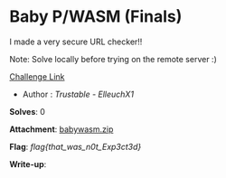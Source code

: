 # Baby P/WASM (Finals)

I made a very secure URL checker!!

Note: Solve locally before trying on the remote server :) 

[Challenge Link](http://16.170.225.194:3000/)

- Author : *Trustable - ElleuchX1*

**Solves**: 0

**Attachment**: [babywasm.zip](babywasm.zip)

**Flag**:  *flag{that_was_n0t_Exp3ct3d}*

**Write-up**:
